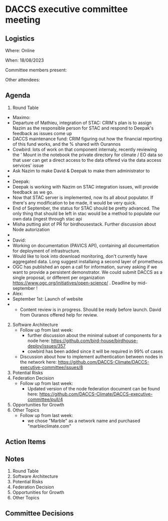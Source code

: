 # DACCS executive committee meeting

## Logistics

Where: Online

When: 18/08/2023

Committee members present:

Other attendees:

## Agenda

1. Round Table
- Maximo:
-    Departure of Mathieu, integration of STAC: CRIM's plan is to assign Nazim as the responsible person for STAC and respond to Deepak's feedback as issues come up
-    DACCS maintenance fund: CRIM figuring out how the financial reporting of this fund works, and the % shared with Ourannos
-    Cowbird: lots of work on that component internaly, recently reviewing the ' Mount in the notebook the private directory for climate / EO data so that user can get a direct access to the data offered via the data access services' issue
-    Ask Nazim to make David & Deepak to make them administrator to
- 
- Deepak:
-    Deepak is working with Nazim on STAC integration issues, will provide feedback as we go.
-    Now that STAC server is implemented, now its all about populator. If there's any modification to be made, it would be very quick.
-    End of September, the status for STAC should be pretty advanced. The only thing that should be left in stac would be a method to populate our own data (ingest through stac api
- Misha putting alot of PR for birdhousestack. Further discussion about Node autorization
- 
- David:
- Working on documentation (PAVICS API), containing all documentation for deployment of infrastructure.
- Would like to look into download monitoring, don't currently have aggregated data. Long suggest installaing a second layer of prometheus
- OGC has published an open a call for information, survey asking if we want to provide a persistent demonstrator. We could submit DACCS  as a single proposal, or different per organization https://www.ogc.org/initiatives/open-science/ . Deadline by mid-september !
- Alex:
- September 1st: Launch of website
- - Content review is in progress. Should be ready before launch. David from Ouranos offered help for review.
2. Software Architecture
   - Follow up from last week:
     - further discussion about the minimal subset of components for a node here: https://github.com/bird-house/birdhouse-deploy/issues/357
     - cowbird has been added since it will be required in 99% of cases
   - Discussion about how to implement authentication between nodes in the network here: https://github.com/DACCS-Climate/DACCS-executive-committee/issues/8
3. Potential Risks
4. Federation Decision
    - Follow up from last week:
      - Updated version of the node federation document can be found here: https://github.com/DACCS-Climate/DACCS-executive-committee/pull/4
5. Opportunities for Growth
6. Other Topics
   - Follow up from last week:
     - we chose "Marble" as a network name and purchased "marbleclimate.com"

## Action Items


## Notes

1. Round Table
2. Software Architecture
3. Potential Risks
4. Federation Decision
5. Opportunities for Growth
6. Other Topics

## Committee Decisions

